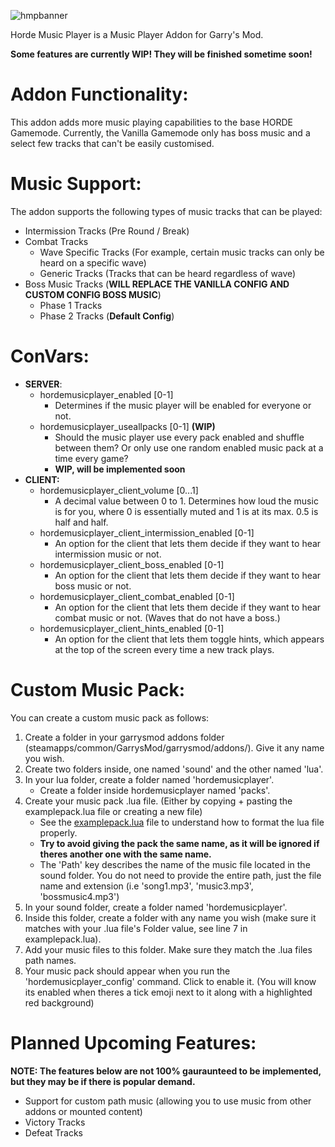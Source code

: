 ![hmpbanner](https://github.com/user-attachments/assets/b98dfe7b-6f36-4f6e-ad7f-b9745af5fd7b)

Horde Music Player is a Music Player Addon for Garry's Mod.

**Some features are currently WIP! They will be finished sometime soon!**

# Addon Functionality:

This addon adds more music playing capabilities to the base HORDE Gamemode. Currently, the Vanilla Gamemode only has boss music and a select few tracks that can't be easily customised. 

# Music Support:

The addon supports the following types of music tracks that can be played:

- Intermission Tracks (Pre Round / Break)
- Combat Tracks
  - Wave Specific Tracks (For example, certain music tracks can only be heard on a specific wave)
  - Generic Tracks (Tracks that can be heard regardless of wave)
- Boss Music Tracks (**WILL REPLACE THE VANILLA CONFIG AND CUSTOM CONFIG BOSS MUSIC**)
  - Phase 1 Tracks
  - Phase 2 Tracks (**Default Config**)

# ConVars:

- **SERVER**:
  - hordemusicplayer_enabled [0-1]
    - Determines if the music player will be enabled for everyone or not.
  - hordemusicplayer_useallpacks [0-1] **(WIP)**
    - Should the music player use every pack enabled and shuffle between them? Or only use one random enabled music pack at a time every game?
    - **WIP, will be implemented soon**
- **CLIENT:**
  - hordemusicplayer_client_volume [0...1]
    - A decimal value between 0 to 1. Determines how loud the music is for you, where 0 is essentially muted and 1 is at its max. 0.5 is half and half.
  - hordemusicplayer_client_intermission_enabled [0-1]
    - An option for the client that lets them decide if they want to hear intermission music or not.
  - hordemusicplayer_client_boss_enabled [0-1]
    - An option for the client that lets them decide if they want to hear boss music or not.
  - hordemusicplayer_client_combat_enabled [0-1]
    - An option for the client that lets them decide if they want to hear combat music or not. (Waves that do not have a boss.)
  - hordemusicplayer_client_hints_enabled [0-1]
    - An option for the client that lets them toggle hints, which appears at the top of the screen every time a new track plays.
 
# Custom Music Pack:

You can create a custom music pack as follows:
1. Create a folder in your garrysmod addons folder (steamapps/common/GarrysMod/garrysmod/addons/). Give it any name you wish.
2. Create two folders inside, one named 'sound' and the other named 'lua'.
3. In your lua folder, create a folder named 'hordemusicplayer'.
     - Create a folder inside hordemusicplayer named 'packs'.
4. Create your music pack .lua file. (Either by copying + pasting the examplepack.lua file or creating a new file)
   - See the [examplepack.lua](https://github.com/lmao5677/hordemusicplayer/blob/main/lua/hordemusicplayer/packs/examplepack.lua) file to understand how to format the lua file properly.
   - **Try to avoid giving the pack the same name, as it will be ignored if theres another one with the same name.**
   - The 'Path' key describes the name of the music file located in the sound folder. You do not need to provide the entire path, just the file name and extension (i.e 'song1.mp3', 'music3.mp3', 'bossmusic4.mp3')
5. In your sound folder, create a folder named 'hordemusicplayer'.
6. Inside this folder, create a folder with any name you wish (make sure it matches with your .lua file's Folder value, see line 7 in examplepack.lua).
7. Add your music files to this folder. Make sure they match the .lua files path names.
8. Your music pack should appear when you run the 'hordemusicplayer_config' command. Click to enable it. (You will know its enabled when theres a tick emoji next to it along with a highlighted red background)
  
# Planned Upcoming Features:

**NOTE: The features below are not 100% gauraunteed to be implemented, but they may be if there is popular demand.**

- Support for custom path music (allowing you to use music from other addons or mounted content)
- Victory Tracks
- Defeat Tracks
